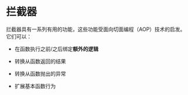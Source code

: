 # 拦截器

拦截器具有一系列有用的功能，这些功能受面向切面编程（AOP）技术的启发。它们可以：

- 在函数执行之前/之后绑定**额外的逻辑**
+ 转换从函数返回的结果
* 转换从函数抛出的异常
- 扩展基本函数行为